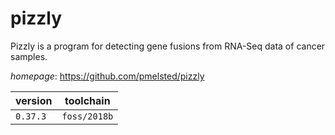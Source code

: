 # pizzly

Pizzly is a program for detecting gene fusions from RNA-Seq data of cancer samples.

*homepage*: <https://github.com/pmelsted/pizzly>

version | toolchain
--------|----------
``0.37.3`` | ``foss/2018b``
